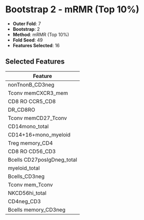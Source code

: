 # Bootstrap 2 - mRMR (Top 10%)

- **Outer Fold**: 7
- **Bootstrap**: 2
- **Method**: mRMR (Top 10%)
- **Fold Seed**: 49
- **Features Selected**: 16

## Selected Features

| Feature |
|---------|
| nonTnonB_CD3neg |
| Tconv memCXCR3_mem |
| CD8 RO CCR5_CD8 |
| DR_CD8RO |
| Tconv memCD27_Tconv |
| CD14mono_total |
| CD14+16+mono_myeloid |
| Treg memory_CD4 |
| CD8 RO CD56_CD3 |
| Bcells CD27posIgDneg_total |
| myeloid_total |
| Bcells_CD3neg |
| Tconv mem_Tconv |
| NKCD56hi_total |
| CD4neg_CD3 |
| Bcells memory_CD3neg |
